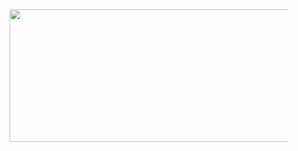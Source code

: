 <div id="slider">
               <img src="http://v1.freep.cn/3tb_140204170859va65512293.jpg
" id="sliderImg"width="735" height="241" />
</div>
